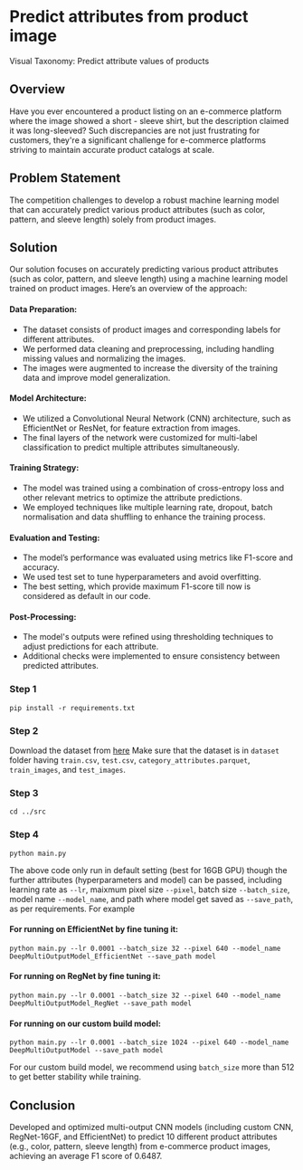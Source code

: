 # Predict attributes from product image
Visual Taxonomy: Predict attribute values of products

## Overview
Have you ever encountered a product listing on an e-commerce platform where the image showed a short - sleeve shirt, but the description claimed it was long-sleeved? Such discrepancies are not just frustrating for customers, they're a significant challenge for e-commerce platforms striving to maintain accurate product catalogs at scale.

## Problem Statement
The competition challenges to develop a robust machine learning model that can accurately predict various product attributes (such as color, pattern, and sleeve length) solely from product images.

## Solution
Our solution focuses on accurately predicting various product attributes (such as color, pattern, and sleeve length) using a machine learning model trained on product images. Here’s an overview of the approach:

#### Data Preparation:

* The dataset consists of product images and corresponding labels for different attributes.
* We performed data cleaning and preprocessing, including handling missing values and normalizing the images.
* The images were augmented to increase the diversity of the training data and improve model generalization.

#### Model Architecture:

* We utilized a Convolutional Neural Network (CNN) architecture, such as EfficientNet or ResNet, for feature extraction from images.
* The final layers of the network were customized for multi-label classification to predict multiple attributes simultaneously.

#### Training Strategy:

* The model was trained using a combination of cross-entropy loss and other relevant metrics to optimize the attribute predictions.
* We employed techniques like multiple learning rate, dropout, batch normalisation and data shuffling to enhance the training process.

#### Evaluation and Testing:

* The model’s performance was evaluated using metrics like F1-score and accuracy.
* We used test set to tune hyperparameters and avoid overfitting.
* The best setting, which provide maximum F1-score till now is considered as default in our code.

#### Post-Processing:

* The model's outputs were refined using thresholding techniques to adjust predictions for each attribute.
* Additional checks were implemented to ensure consistency between predicted attributes.

### Step 1
```
pip install -r requirements.txt
```

### Step 2
Download the dataset from [here](https://zenodo.org/records/13946178?token=eyJhbGciOiJIUzUxMiJ9.eyJpZCI6IjE4ZDczMDRkLTAzNjktNDU3OC04YTQ2LTZhOWZlZjdkMTAxZiIsImRhdGEiOnt9LCJyYW5kb20iOiJhNDAwNGUwODM3MTQwYTAxODY5YjNjNTAzNWY4NGUxOCJ9.3-oMitlWeZwHFIKssEc3vGWw6623evGzUN1YlrswMrZPaqdwtZmPqWbADEWnXpVxE0Obq1tdxp5higNFEv_Xdg)
Make sure that the dataset is in `dataset` folder having `train.csv`, `test.csv`, `category_attributes.parquet`, `train_images`, and `test_images`.

### Step 3
```
cd ../src
```

### Step 4
```
python main.py
```
The above code only run in default setting (best for 16GB GPU) though the further attributes (hyperparameters and model) can be passed, including learning rate as `--lr`, maixmum pixel size `--pixel`, batch size `--batch_size`, model name `--model_name`, and path where model get saved as `--save_path`, as per requirements. For example
#### For running on EfficientNet by fine tuning it:
```
python main.py --lr 0.0001 --batch_size 32 --pixel 640 --model_name DeepMultiOutputModel_EfficientNet --save_path model
```
####  For running on RegNet by fine tuning it:
```
python main.py --lr 0.0001 --batch_size 32 --pixel 640 --model_name DeepMultiOutputModel_RegNet --save_path model
```
####  For running on our custom build model:
```
python main.py --lr 0.0001 --batch_size 1024 --pixel 640 --model_name DeepMultiOutputModel --save_path model
```
For our custom build model, we recommend using `batch_size` more than 512 to get better stability while training.

## Conclusion

Developed and optimized multi-output CNN models (including custom CNN, RegNet-16GF, and EfficientNet) to predict 10 different product attributes (e.g., color, pattern, sleeve length) from e-commerce product images, achieving an average F1 score of 0.6487.

